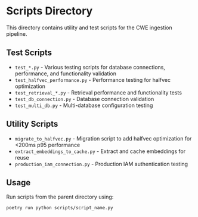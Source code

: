 # Scripts Directory

This directory contains utility and test scripts for the CWE ingestion pipeline.

## Test Scripts
- `test_*.py` - Various testing scripts for database connections, performance, and functionality validation
- `test_halfvec_performance.py` - Performance testing for halfvec optimization
- `test_retrieval_*.py` - Retrieval performance and functionality tests
- `test_db_connection.py` - Database connection validation
- `test_multi_db.py` - Multi-database configuration testing

## Utility Scripts
- `migrate_to_halfvec.py` - Migration script to add halfvec optimization for <200ms p95 performance
- `extract_embeddings_to_cache.py` - Extract and cache embeddings for reuse
- `production_iam_connection.py` - Production IAM authentication testing

## Usage
Run scripts from the parent directory using:
```bash
poetry run python scripts/script_name.py
```